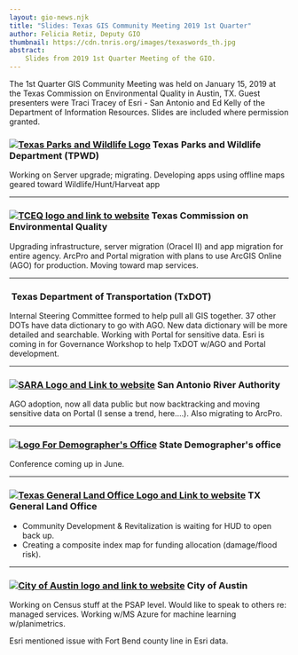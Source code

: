 ```yaml
---
layout: gio-news.njk
title: "Slides: Texas GIS Community Meeting 2019 1st Quarter"
author: Felicia Retiz, Deputy GIO
thumbnail: https://cdn.tnris.org/images/texaswords_th.jpg
abstract:
    Slides from 2019 1st Quarter Meeting of the GIO.
---
```


<p class="lead">The 1st Quarter GIS Community Meeting was held on January 15, 2019 at the Texas Commission on Environmental Quality in Austin, TX. Guest presenters were Traci Tracey of Esri - San Antonio and Ed Kelly of the Department of Information Resources. Slides are included where permission granted.</p>

<script async class="speakerdeck-embed" data-id="6865e0af709d4a2191ed7335af9b2467" data-ratio="1.77777777777778" src="//speakerdeck.com/assets/embed.js"></script>

<h3><a href="https://tpwd.texas.gov/"><img class="float-right" src="https://cdn.tnris.org/images/tpwd_logo.jpg" alt="Texas Parks and Wildlife Logo"></a> Texas Parks and Wildlife Department (TPWD)</h3>  

Working on Server upgrade; migrating. Developing apps using offline maps geared toward Wildlife/Hunt/Harveat app

****

<h3><a href="https://www.tceq.texas.gov"><img class="float-right" src="https://cdn.tnris.org/images/tceq_logo_sm.jpg" alt="TCEQ logo and link to website"></a>  Texas Commission on Environmental Quality</h3>

Upgrading infrastructure, server migration (Oracel II) and app migration for entire agency. ArcPro and Portal migration with plans to use ArcGIS Online (AGO) for production. Moving toward map services.

****

<h3><a href="http://www.txdot.gov/"><img class="float-right" alt="" src="https://cdn.tnris.org/images/txdot_logo.jpg"></a> Texas Department of Transportation (TxDOT)</h3>

Internal Steering Committee formed to help pull all GIS together. 37 other DOTs have data dictionary to go with AGO. New data dictionary will be more detailed and searchable. Working with Portal for sensitive data. Esri is coming in for Governance Workshop to help TxDOT w/AGO and Portal development.

****

<h3><a href="https://www.sara-tx.org/"><img class="float-right" alt="SARA Logo and Link to website" src="https://cdn.tnris.org/images/sara_logo.jpg"></a> San Antonio River Authority</h3>

AGO adoption, now all data public but now backtracking and moving sensitive data on Portal (I sense a trend, here….). Also migrating to ArcPro.

****

<h3><a href="https://demographics.texas.gov"><img class="float-right" src="https://cdn.tnris.org/images/tx_demographer.jpg" alt="Logo For Demographer's Office"></a> State Demographer's office</h3>  

Conference coming up in June.

****

<h3><a href="http://www.glo.texas.gov/"><img class="float-right" alt="Texas General Land Office Logo and Link to website" src="https://cdn.tnris.org/images/tx_glo_logo.jpg"></a> TX General Land Office</h3>

- Community Development & Revitalization is waiting for HUD to open back up.
- Creating a composite index map for funding allocation (damage/flood risk).

****

<h3><a href="http://www.austintexas.gov"><img class="float-right" src="https://cdn.tnris.org/images/coa_logo_sm.png" alt="City of Austin logo and link to website"></a>  City of Austin</h3>

Working on Census stuff at the PSAP level. Would like to speak to others re: managed services. Working w/MS Azure for machine learning w/planimetrics.

Esri mentioned issue with Fort Bend county line in Esri data.
